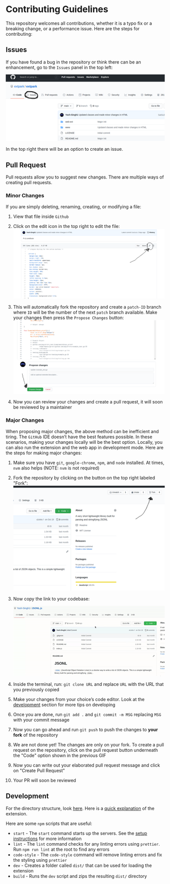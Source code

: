 # Contributing Guidelines

This repository welcomes all contributions,
whether it is a typo fix or a breaking change, or a performance issue.
Here are the steps for contributing:

## Issues

If you have found a bug in the repository or think there can be an enhancement,
go to the `Issues` panel in the top left:

![Issues Panel](img/issues.png)

In the top right there will be an option to create an issue.

## Pull Request

Pull requests allow you to suggest new changes.
There are multiple ways of creating pull requests.

### Minor Changes

If you are simply deleting, renaming, creating, or modifying a file:

1. View that file inside `Github`
2. Click on the edit icon in the top right to edit the file:
   ![Edit Icon](img/edit.png)

3. This will automatically fork the repository and create a `patch-ID` branch where `ID` will be the number of the next `patch` branch available.
   Make your changes then press the `Propose Changes` button:
   ![Propose Changes](img/propose.png)

4. Now you can review your changes and create a pull request, it will soon be reviewed by a maintainer

### Major Changes

When proposing major changes, the above method can be inefficient and tiring. The `GitHub` IDE doesn’t have the best features possible.
In these scenarios, making your changes locally will be the best option.
Locally, you can also run the extension and the web app in development mode. Here are the steps for making major changes:

1. Make sure you have `git`, `google-chrome`, `npm`, and `node` installed. At times, `nvm` also helps (NOTE: `nvm` is not required)
2. Fork the repository by clicking on the button on the top right labeled "Fork":
   ![Fork](img/fork.png)
3. Now copy the link to your codebase:

   ![Copy Link](img/copyURL.gif)

4. Inside the terminal, run: `git clone URL` and replace `URL` with the URL that you previously copied
5. Make your changes from your choice’s code editor. Look at the [development](#development) section for more tips on developing
6. Once you are done, run `git add .` and `git commit -m MSG` replacing `MSG` with your commit message
7. Now you can go ahead and run `git push` to push the changes to **your fork** of the repository
8. We are not done yet! The changes are only on your fork.
   To create a pull request on the repository, click on the pull request button underneath the "Code" option shown in the previous GIF
9. Now you can write out your elaborated pull request message and click on "Create Pull Request"
10. Your PR will soon be reviewed

## Development

For the directory structure, look [here](docs/setup.md#directory-structure). Here is a [quick explanation](/ARCHITECTURE.md) of the extension.

Here are some `npm` scripts that are useful:

- `start` - The `start` command starts up the servers. See the [setup instructions](docs/setup.md) for more information
- `lint` - The `lint` command checks for any linting errors using `prettier`. Run `npm run lint` at the root to find any errors
- `code-style` - The `code-style` command will remove linting errors and fix the styling using `prettier`
- `dev` - Creates a folder called `dist/` that can be used for loading the extension
- `build` - Runs the `dev` script and zips the resulting `dist/` directory
